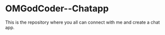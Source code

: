 # OMGodCoder--Chatapp
This is the repository where you all can connect with me and create a chat app.
